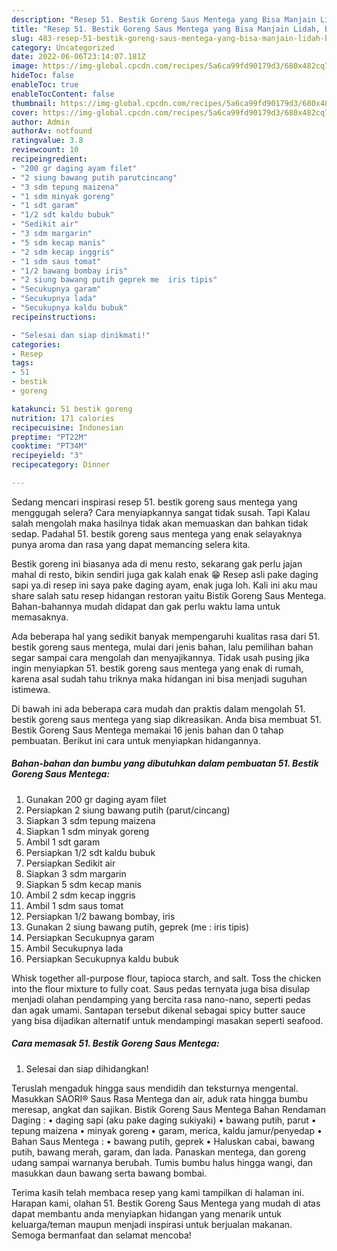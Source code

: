 ```yaml
---
description: "Resep 51. Bestik Goreng Saus Mentega yang Bisa Manjain Lidah, Buat Buka Puasa}"
title: "Resep 51. Bestik Goreng Saus Mentega yang Bisa Manjain Lidah, Buat Buka Puasa}"
slug: 483-resep-51-bestik-goreng-saus-mentega-yang-bisa-manjain-lidah-buat-buka-puasa
category: Uncategorized
date: 2022-06-06T23:14:07.181Z
image: https://img-global.cpcdn.com/recipes/5a6ca99fd90179d3/680x482cq70/51-bestik-goreng-saus-mentega-foto-resep-utama.jpg
hideToc: false
enableToc: true
enableTocContent: false
thumbnail: https://img-global.cpcdn.com/recipes/5a6ca99fd90179d3/680x482cq70/51-bestik-goreng-saus-mentega-foto-resep-utama.jpg
cover: https://img-global.cpcdn.com/recipes/5a6ca99fd90179d3/680x482cq70/51-bestik-goreng-saus-mentega-foto-resep-utama.jpg
author: Admin
authorAv: notfound
ratingvalue: 3.8
reviewcount: 10
recipeingredient:
- "200 gr daging ayam filet"
- "2 siung bawang putih parutcincang"
- "3 sdm tepung maizena"
- "1 sdm minyak goreng"
- "1 sdt garam"
- "1/2 sdt kaldu bubuk"
- "Sedikit air"
- "3 sdm margarin"
- "5 sdm kecap manis"
- "2 sdm kecap inggris"
- "1 sdm saus tomat"
- "1/2 bawang bombay iris"
- "2 siung bawang putih geprek me  iris tipis"
- "Secukupnya garam"
- "Secukupnya lada"
- "Secukupnya kaldu bubuk"
recipeinstructions:

- "Selesai dan siap dinikmati!"
categories:
- Resep
tags:
- 51
- bestik
- goreng

katakunci: 51 bestik goreng 
nutrition: 171 calories
recipecuisine: Indonesian
preptime: "PT22M"
cooktime: "PT34M"
recipeyield: "3"
recipecategory: Dinner

---
```



Sedang mencari inspirasi resep 51. bestik goreng saus mentega yang menggugah selera? Cara menyiapkannya sangat tidak susah. Tapi Kalau salah mengolah maka hasilnya tidak akan memuaskan dan bahkan tidak sedap. Padahal 51. bestik goreng saus mentega yang enak selayaknya punya aroma dan rasa yang dapat memancing selera kita.


Bestik goreng ini biasanya ada di menu resto, sekarang gak perlu jajan mahal di resto, bikin sendiri juga gak kalah enak 😁 Resep asli pake daging sapi ya.di resep ini saya pake daging ayam, enak juga loh. Kali ini aku mau share salah satu resep hidangan restoran yaitu Bistik Goreng Saus Mentega. Bahan-bahannya mudah didapat dan gak perlu waktu lama untuk memasaknya.

Ada beberapa hal yang sedikit banyak mempengaruhi kualitas rasa dari 51. bestik goreng saus mentega, mulai dari jenis bahan, lalu pemilihan bahan segar sampai cara mengolah dan menyajikannya. Tidak usah pusing jika ingin menyiapkan 51. bestik goreng saus mentega yang enak di rumah, karena asal sudah tahu triknya maka hidangan ini bisa menjadi suguhan istimewa.


Di bawah ini ada beberapa cara mudah dan praktis dalam mengolah 51. bestik goreng saus mentega yang siap dikreasikan. Anda bisa membuat 51. Bestik Goreng Saus Mentega memakai 16 jenis bahan dan 0 tahap pembuatan. Berikut ini cara untuk menyiapkan hidangannya.

<!--inarticleads1-->

##### Bahan-bahan dan bumbu yang dibutuhkan dalam pembuatan 51. Bestik Goreng Saus Mentega:

1. Gunakan 200 gr daging ayam filet
1. Persiapkan 2 siung bawang putih (parut/cincang)
1. Siapkan 3 sdm tepung maizena
1. Siapkan 1 sdm minyak goreng
1. Ambil 1 sdt garam
1. Persiapkan 1/2 sdt kaldu bubuk
1. Persiapkan Sedikit air
1. Siapkan 3 sdm margarin
1. Siapkan 5 sdm kecap manis
1. Ambil 2 sdm kecap inggris
1. Ambil 1 sdm saus tomat
1. Persiapkan 1/2 bawang bombay, iris
1. Gunakan 2 siung bawang putih, geprek (me : iris tipis)
1. Persiapkan Secukupnya garam
1. Ambil Secukupnya lada
1. Persiapkan Secukupnya kaldu bubuk


Whisk together all-purpose flour, tapioca starch, and salt. Toss the chicken into the flour mixture to fully coat. Saus pedas ternyata juga bisa disulap menjadi olahan pendamping yang bercita rasa nano-nano, seperti pedas dan agak umami. Santapan tersebut dikenal sebagai spicy butter sauce yang bisa dijadikan alternatif untuk mendampingi masakan seperti seafood. 

<!--inarticleads2-->

##### Cara memasak 51. Bestik Goreng Saus Mentega:


1. Selesai dan siap dihidangkan!

Teruslah mengaduk hingga saus mendidih dan teksturnya mengental. Masukkan SAORI® Saus Rasa Mentega dan air, aduk rata hingga bumbu meresap, angkat dan sajikan. Bistik Goreng Saus Mentega Bahan Rendaman Daging : • daging sapi (aku pake daging sukiyaki) • bawang putih, parut • tepung maizena • minyak goreng • garam, merica, kaldu jamur/penyedap • Bahan Saus Mentega : • bawang putih, geprek • Haluskan cabai, bawang putih, bawang merah, garam, dan lada. Panaskan mentega, dan goreng udang sampai warnanya berubah. Tumis bumbu halus hingga wangi, dan masukkan daun bawang serta bawang bombai. 

Terima kasih telah membaca resep yang kami tampilkan di halaman ini. Harapan kami, olahan 51. Bestik Goreng Saus Mentega yang mudah di atas dapat membantu anda menyiapkan hidangan yang menarik untuk keluarga/teman maupun menjadi inspirasi untuk berjualan makanan. Semoga bermanfaat dan selamat mencoba!

